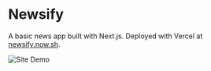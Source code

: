 # Newsify

A basic news app built with Next.js. Deployed with Vercel at [newsify.now.sh](https://newsify.now.sh/).

![Site Demo](site_demo.png)
